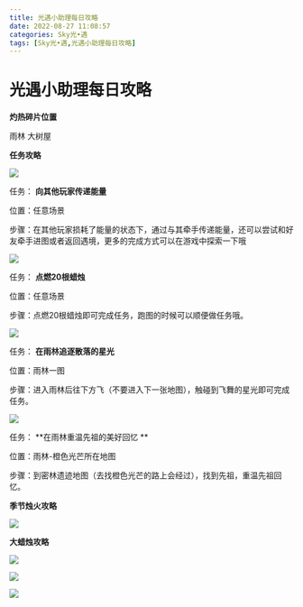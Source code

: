 ```yaml
---
title: 光遇小助理每日攻略
date: 2022-08-27 11:08:57
categories: Sky光•遇
tags: [Sky光•遇,光遇小助理每日攻略]
---
```

# 光遇小助理每日攻略
**灼热碎片位置**

雨林 大树屋

  

 **任务攻略**

![](https://ok.166.net/reunionpub/ds/kol/20220823/000414-p1gr9fmh6y.png)

任务： **向其他玩家传递能量**

位置：任意场景

步骤：在其他玩家损耗了能量的状态下，通过与其牵手传递能量，还可以尝试和好友牵手进图或者返回遇境，更多的完成方式可以在游戏中探索一下哦

![](https://ok.166.net/reunionpub/ds/kol/20220827/005602-mcssbeqv6j.png)

任务： **点燃20根蜡烛**

位置：任意场景

步骤：点燃20根蜡烛即可完成任务，跑图的时候可以顺便做任务哦。

  

![](https://ok.166.net/reunionpub/ds/kol/20220827/005632-ukp9238b0c.png)

任务： **在雨林追逐散落的星光**

位置：雨林一图

步骤：进入雨林后往下方飞（不要进入下一张地图），触碰到飞舞的星光即可完成任务。

![](https://ok.166.net/reunionpub/ds/kol/20220827/010150-18dme2r0vp.png)

任务： **在雨林重温先祖的美好回忆  **

位置：雨林-橙色光芒所在地图

步骤：到密林遗迹地图（去找橙色光芒的路上会经过），找到先祖，重温先祖回忆。

 **季节烛火攻略**

![](https://ok.166.net/reunionpub/ds/kol/20220827/005950-ck08itjs3q.png)

  

 **大蜡烛攻略**

![](https://ok.166.net/reunionpub/ds/kol/20220827/005821-0c9fp26yma.png)

![](https://ok.166.net/reunionpub/ds/kol/20220827/005926-h1k9cfnbgz.png)

![](https://ok.166.net/reunionpub/ds/kol/20220827/005859-p2fbsdsget.png)

  

